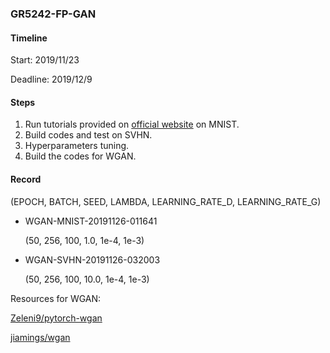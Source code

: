 ### GR5242-FP-GAN

#### Timeline

Start: 2019/11/23

Deadline: 2019/12/9

#### Steps

1. Run tutorials provided on [official website](https://www.tensorflow.org/tutorials/generative/dcgan,) on MNIST.
2. Build codes and test on SVHN.
3. Hyperparameters tuning.
4. Build the codes for WGAN.

#### Record

(EPOCH, BATCH, SEED, LAMBDA, LEARNING_RATE_D, LEARNING_RATE_G)

- WGAN-MNIST-20191126-011641

  (50, 256, 100, 1.0, 1e-4, 1e-3)

- WGAN-SVHN-20191126-032003

  (50, 256, 100, 10.0, 1e-4, 1e-3)

Resources for WGAN:

[Zeleni9/pytorch-wgan](https://github.com/Zeleni9/pytorch-wgan/blob/master/models/wgan_clipping.py)

[jiamings/wgan](https://github.com/Zeleni9/pytorch-wgan/blob/master/models/wgan_clipping.py)
